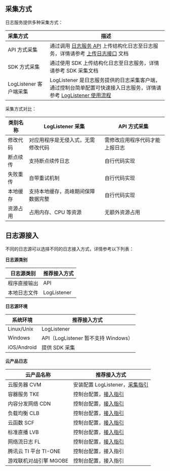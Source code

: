 ## 采集方式

日志服务提供多种采集方式：

| 采集方式               | 描述                                                         |
| :--------------------- | ------------------------------------------------------------ |
| API 方式采集           | 通过调用 [日志服务 API](https://intl.cloud.tencent.com/document/product/614/12445) 上传结构化日志至日志服务，详情请参考 [上传日志接口](https://intl.cloud.tencent.com/document/product/614/16873) 文档 |
| SDK 方式采集           | 通过使用 SDK 上传结构化日志至日志服务，详情请参考 SDK 采集文档                                              |
| LogListener 客户端采集 | LogListener 是日志服务提供的日志采集客户端，通过控制台简单配置可快速接入日志服务，详情请参考 [LogListener 使用流程](https://intl.cloud.tencent.com/document/product/614/31578) |

采集方式对比：

| 类别名称 | LogListener 采集                   | API 方式采集                   |
| -------- | ---------------------------------- | ------------------------------ |
| 修改代码 | 对应用程序是无侵入式，无需修改代码 | 需修改应用程序代码才能上报日志 |
| 断点续传 | 支持断点续传日志                   | 自行代码实现                   |
| 失败重传 | 自带重试机制                       | 自行代码实现                   |
| 本地缓存 | 支持本地缓存，高峰期间保障数据完整 | 自行代码实现                   |
| 资源占用 | 占用内存、CPU 等资源               | 无额外资源占用                 |

## 日志源接入

不同的日志源可以选择不同的日志接入方式，详情参考以下列表：

**日志源类别**

| 日志源类别   | 推荐接入方式 |
| ------------ | ------------ |
| 程序直接输出 | API          |
| 本地日志文件 | LogListener  |

**日志源环境**

| 系统环境    | 推荐接入方式                        |
| ----------- | ----------------------------------- |
| Linux/Unix  | LogListener                         |
| Windows     | API（LogListener 暂不支持 Windows） |
| iOS/Android | 提供 SDK 采集         |

**云产品日志**

| 云产品名称               | 推荐接入方式                                                 |
| ------------------------ | ------------------------------------------------------------ |
| 云服务器 CVM             | 安装配置 LogListener，[采集指引](https://intl.cloud.tencent.com/document/product/614/17414) |
| 容器服务 TKE             | 控制台配置，[接入指引](https://intl.cloud.tencent.com/document/product/457/32419) |
| 内容分发网络 CDN          | 控制台配置，[接入指引](https://intl.cloud.tencent.com/document/product/228/35380) |
| 负载均衡 CLB              | 控制台配置，[接入指引](https://intl.cloud.tencent.com/document/product/214/35063) |
| 云函数 SCF               | 控制台配置，[接入指引](https://intl.cloud.tencent.com/document/product/583/34876) |
| 标准直播 LVB             | 控制台配置，[接入指引](https://cloud.tencent.com/document/product/267/33996) |
| 网络流日志 FL            | 控制台配置，[接入指引](https://intl.cloud.tencent.com/document/product/682/18966) |
| 腾讯云 TI 平台 TI-ONE | 控制台配置，接入指引 |
| 游戏联机对战引擎 MGOBE    | 控制台配置，接入指引 |

